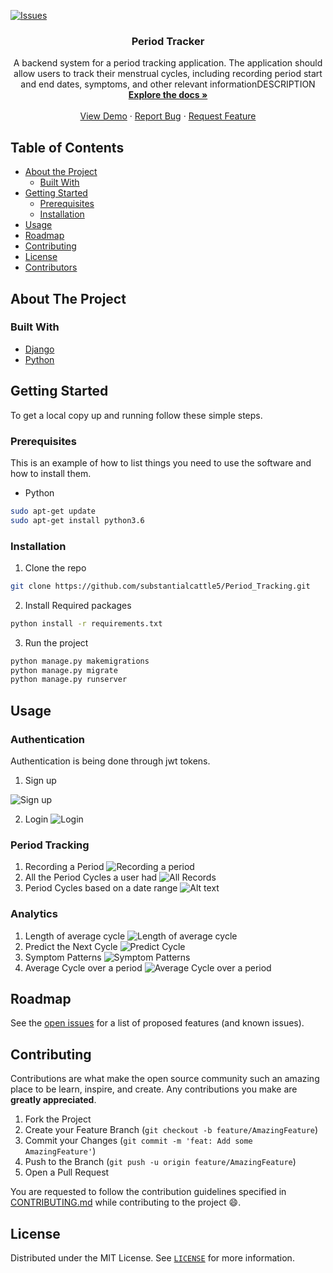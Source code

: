 [![Issues][issues-shield]][issues-url]

<!-- PROJECT LOGO -->

  <h3 align="center">Period Tracker</h3>

  <p align="center">
    A backend system for a period tracking application. The application should allow users to track their menstrual cycles, including recording period start and end dates, symptoms, and other relevant informationDESCRIPTION
    <br />
    <a href="https://github.com/substantialcattle5/Period_Tracking"><strong>Explore the docs »</strong></a>
    <br />
    <br />
    <a href="https://github.com/substantialcattle5/Period_Tracking">View Demo</a>
    ·
    <a href="https://github.com/substantialcattle5/Period_Tracking/issues">Report Bug</a>
    ·
    <a href="https://github.com/substantialcattle5/Period_Tracking/issues">Request Feature</a>
  </p>
</p>

<!-- TABLE OF CONTENTS -->

## Table of Contents

- [About the Project](#about-the-project)
  - [Built With](#built-with)
- [Getting Started](#getting-started)
  - [Prerequisites](#prerequisites)
  - [Installation](#installation)
- [Usage](#usage)
- [Roadmap](#roadmap)
- [Contributing](#contributing)
- [License](#license)
- [Contributors](#contributors-)

<!-- ABOUT THE PROJECT -->

## About The Project

### Built With

- [Django]()
- [Python]()

<!-- GETTING STARTED -->

## Getting Started

To get a local copy up and running follow these simple steps.

### Prerequisites

This is an example of how to list things you need to use the software and how to install them.

- Python

```sh
sudo apt-get update
sudo apt-get install python3.6
```

### Installation

1. Clone the repo

```sh
git clone https://github.com/substantialcattle5/Period_Tracking.git
```

2. Install Required packages

```sh
python install -r requirements.txt
```

3. Run the project

```sh
python manage.py makemigrations
python manage.py migrate
python manage.py runserver

```

<!-- USAGE EXAMPLES -->

## Usage

### Authentication

Authentication is being done through jwt tokens.

1. Sign up

![Sign up](assets/signup.png)

2. Login
   ![Login](assets/login.png)

### Period Tracking

1. Recording a Period
   ![Recording a period](assets/record.png)
2. All the Period Cycles a user had
   ![All Records](assets/all_record.png)
3. Period Cycles based on a date range
   ![Alt text](assets/records_based_on_range.png)

### Analytics

1. Length of average cycle
   ![Length of average cycle](assets/avg_cycle.png)
2. Predict the Next Cycle
   ![Predict Cycle](assets/next_period_date.png)
3. Symptom Patterns
   ![Symptom Patterns](assets/patterns.png)
4. Average Cycle over a period
   ![Average Cycle over a period](assets/avg_cycle_over_range.png)

<!-- ROADMAP -->

## Roadmap

See the [open issues](https://github.com/substantialcattle5/Period_Tracking/issues) for a list of proposed features (and known issues).

<!-- CONTRIBUTING -->

## Contributing

Contributions are what make the open source community such an amazing place to be learn, inspire, and create. Any contributions you make are **greatly appreciated**.

1. Fork the Project
2. Create your Feature Branch (`git checkout -b feature/AmazingFeature`)
3. Commit your Changes (`git commit -m 'feat: Add some AmazingFeature'`)
4. Push to the Branch (`git push -u origin feature/AmazingFeature`)
5. Open a Pull Request

You are requested to follow the contribution guidelines specified in [CONTRIBUTING.md](./CONTRIBUTING.md) while contributing to the project :smile:.

<!-- LICENSE -->

## License

Distributed under the MIT License. See [`LICENSE`](./LICENSE) for more information.

<!-- MARKDOWN LINKS & IMAGES -->
<!-- https://www.markdownguide.org/basic-syntax/#reference-style-links -->

[csivitu-shield]: https://img.shields.io/badge/csivitu-csivitu-blue
[csivitu-url]: https://csivit.com
[issues-shield]: https://img.shields.io/github/issues/substantialcattle5/Period_Tracking.svg?style=flat-square
[issues-url]: https://github.com/substantialcattle5/Period_Tracking/issues
